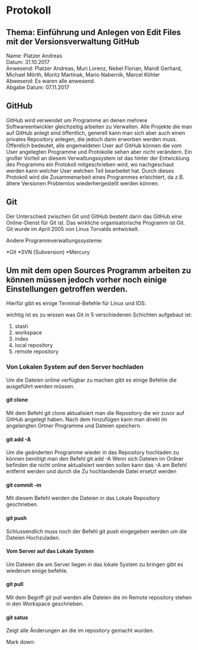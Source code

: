 # Protokoll

## Thema: Einführung und Anlegen von Edit Files mit der Versionsverwaltung GitHub

Name: Platzer Andreas <br>
Datum: 31.10.2017 <br>
Anwesend: Platzer Andreas, Muri Lorenz, Nebel Florian, Mandl Gerhard, Michael Mörth, Moritz Martinak, Mario Nabernik, Marcel Köhler <br>
Abwesend: Es waren alle anwesend. <br>
Abgabe Datum: 07.11.2017 <br>

## GitHub
GitHub wird verwendet um Programme an denen mehrere Softwareentwickler gleichzeitig arbeiten zu Verwalten. Alle Projekte die man auf GitHub 
anlegt sind öffentlich, generell kann man sich aber auch einen privates Repository anlegen, die jedoch dann erworben
werden muss. Öffentlich bedeutet, alle angemeldeten User auf GitHub können die vom User angelegten Programme und Protokolle sehen 
aber nicht verändern. Ein großer Vorteil an diesem Verwaltungssystem ist das hinter der Entwicklung des Programms ein Protokoll mitgeschrieben wird, wo nachgeschaut werden kann
welcher User welchen Teil bearbeitet hat. Durch dieses Protokoll wird die Zusammenarbeit eines Programmes erleichtert,
da z.B. ältere Versionen Problemlos wiederhergestellt werden können.  

## Git
Der Unterschied zwischen Git und GitHub besteht darin das GitHub eine Online-Dienst für Git ist. Das wirkliche organisatorische Programm 
ist Git. Git wurde im April 2005 von Linus Torvalds entwickelt.

Andere Programmverwaltungssysteme:

*Git
*SVN (Subversion)
*Mercury


## Um mit dem open Sources Programm arbeiten zu können müssen jedoch vorher noch einige Einstellungen getroffen werden.
Hierfür gibt es einige Terminal-Befehle für Linux und IOS:

wichtig ist es zu wissen was Git in 5 verschiedenen Schichten aufgebaut ist:

1. stash 
1. workspace 
1. index 
1. local repository 
1. remote repository 


### **Von Lokalen System auf den Server hochladen**

Um die Dateien online verfügbar zu machen gibt es einige Befehle die ausgeführt werden müssen.


#### git clone

Mit dem Befehl git clone aktualisiert man die Repository die wir zuvor auf GitHub angelegt haben.
Nach dem hinzufügen kann man direkt im angelangten Ortner Programme und Dateien speichern.


#### git add -A

Um die geänderten Programme wieder in das Repository hochladen zu können benötigt man den Befehl git add -A 
Wenn sich Dateien im Ordner befinden die nicht online aktualisiert werden sollen kann das -A am Befehl entfernt werden und durch die 
Zu hochlandende Datei ersetzt werden 


#### git commit -m

Mit diesem Befehl werden die Dateien in das Lokale Repository geschrieben.


#### git push

Schlussendlich muss noch der Befehl git push eingegeben werden um die Dateien Hochzuladen.




#### **Vom Server auf das Lokale System** 

Um Dateien die am Server liegen in das lokale System zu bringen gibt es wiederum einige befehle.


#### git pull

Mit dem Begriff git pull werden alle Dateien die im Remote repository stehen in den Workspace geschrieben.


#### git satus 

Zeigt alle Änderungen an die im repository gemacht wurden.


Mark down:






